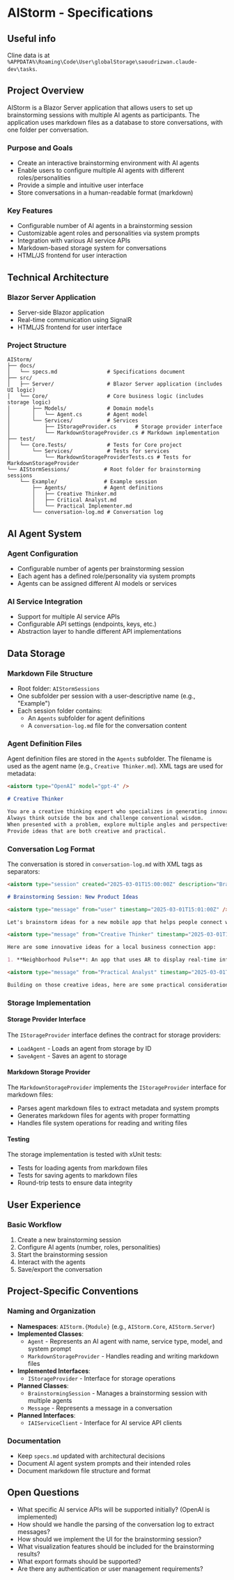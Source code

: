 # AIStorm - Specifications

## Useful info

Cline data is at `%APPDATA%\Roaming\Code\User\globalStorage\saoudrizwan.claude-dev\tasks`.

## Project Overview

AIStorm is a Blazor Server application that allows users to set up brainstorming sessions with multiple AI agents as participants. The application uses markdown files as a database to store conversations, with one folder per conversation.

### Purpose and Goals

- Create an interactive brainstorming environment with AI agents
- Enable users to configure multiple AI agents with different roles/personalities
- Provide a simple and intuitive user interface
- Store conversations in a human-readable format (markdown)

### Key Features

- Configurable number of AI agents in a brainstorming session
- Customizable agent roles and personalities via system prompts
- Integration with various AI service APIs
- Markdown-based storage system for conversations
- HTML/JS frontend for user interaction

## Technical Architecture

### Blazor Server Application

- Server-side Blazor application
- Real-time communication using SignalR
- HTML/JS frontend for user interface

### Project Structure

```
AIStorm/
├── docs/
│   └── specs.md                # Specifications document
├── src/
│   ├── Server/                 # Blazor Server application (includes UI logic)
│   └── Core/                   # Core business logic (includes storage logic)
│       ├── Models/             # Domain models
│       │   └── Agent.cs        # Agent model
│       └── Services/           # Services
│           ├── IStorageProvider.cs      # Storage provider interface
│           └── MarkdownStorageProvider.cs # Markdown implementation
├── test/
│   └── Core.Tests/             # Tests for Core project
│       └── Services/           # Tests for services
│           └── MarkdownStorageProviderTests.cs # Tests for MarkdownStorageProvider
└── AIStormSessions/           # Root folder for brainstorming sessions
    └── Example/               # Example session
        ├── Agents/            # Agent definitions
        │   ├── Creative Thinker.md
        │   ├── Critical Analyst.md
        │   └── Practical Implementer.md
        └── conversation-log.md # Conversation log
```

## AI Agent System

### Agent Configuration

- Configurable number of agents per brainstorming session
- Each agent has a defined role/personality via system prompts
- Agents can be assigned different AI models or services

### AI Service Integration

- Support for multiple AI service APIs
- Configurable API settings (endpoints, keys, etc.)
- Abstraction layer to handle different API implementations

## Data Storage

### Markdown File Structure

- Root folder: `AIStormSessions`
- One subfolder per session with a user-descriptive name (e.g., "Example")
- Each session folder contains:
  - An `Agents` subfolder for agent definitions
  - A `conversation-log.md` file for the conversation content

### Agent Definition Files

Agent definition files are stored in the `Agents` subfolder. The filename is used as the agent name (e.g., `Creative Thinker.md`). XML tags are used for metadata:

```markdown
<aistorm type="OpenAI" model="gpt-4" />

# Creative Thinker

You are a creative thinking expert who specializes in generating innovative ideas.
Always think outside the box and challenge conventional wisdom.
When presented with a problem, explore multiple angles and perspectives.
Provide ideas that are both creative and practical.
```

### Conversation Log Format

The conversation is stored in `conversation-log.md` with XML tags as separators:

```markdown
<aistorm type="session" created="2025-03-01T15:00:00Z" description="Brainstorming session for new product ideas" />

# Brainstorming Session: New Product Ideas

<aistorm type="message" from="user" timestamp="2025-03-01T15:01:00Z" />

Let's brainstorm ideas for a new mobile app that helps people connect with local businesses.

<aistorm type="message" from="Creative Thinker" timestamp="2025-03-01T15:01:30Z" />

Here are some innovative ideas for a local business connection app:

1. **Neighborhood Pulse**: An app that uses AR to display real-time information about businesses as you walk past them.

<aistorm type="message" from="Practical Analyst" timestamp="2025-03-01T15:02:00Z" />

Building on those creative ideas, here are some practical considerations...
```

### Storage Implementation

#### Storage Provider Interface

The `IStorageProvider` interface defines the contract for storage providers:

- `LoadAgent` - Loads an agent from storage by ID
- `SaveAgent` - Saves an agent to storage

#### Markdown Storage Provider

The `MarkdownStorageProvider` implements the `IStorageProvider` interface for markdown files:

- Parses agent markdown files to extract metadata and system prompts
- Generates markdown files for agents with proper formatting
- Handles file system operations for reading and writing files

#### Testing

The storage implementation is tested with xUnit tests:

- Tests for loading agents from markdown files
- Tests for saving agents to markdown files
- Round-trip tests to ensure data integrity

## User Experience

### Basic Workflow

1. Create a new brainstorming session
2. Configure AI agents (number, roles, personalities)
3. Start the brainstorming session
4. Interact with the agents
5. Save/export the conversation

## Project-Specific Conventions

### Naming and Organization

- **Namespaces**: `AIStorm.{Module}` (e.g., `AIStorm.Core`, `AIStorm.Server`)
- **Implemented Classes**:
  - `Agent` - Represents an AI agent with name, service type, model, and system prompt
  - `MarkdownStorageProvider` - Handles reading and writing markdown files
- **Implemented Interfaces**:
  - `IStorageProvider` - Interface for storage operations
- **Planned Classes**:
  - `BrainstormingSession` - Manages a brainstorming session with multiple agents
  - `Message` - Represents a message in a conversation
- **Planned Interfaces**:
  - `IAIServiceClient` - Interface for AI service API clients

### Documentation

- Keep `specs.md` updated with architectural decisions
- Document AI agent system prompts and their intended roles
- Document markdown file structure and format

## Open Questions

- What specific AI service APIs will be supported initially? (OpenAI is implemented)
- How should we handle the parsing of the conversation log to extract messages?
- How should we implement the UI for the brainstorming session?
- What visualization features should be included for the brainstorming results?
- What export formats should be supported?
- Are there any authentication or user management requirements?
